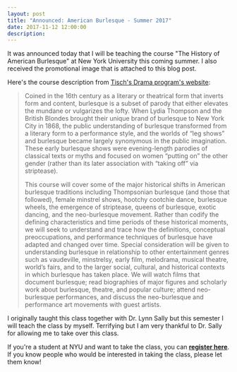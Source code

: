 ```yaml
---
layout: post
title: "Announced: American Burlesque - Summer 2017"
date: 2017-11-12 12:00:00
description: 
---
```


<p>It was announced today that I will be teaching the course "The History of American Burlesque" at New York University this coming summer. I also received the promotional image that is attached to this blog post.</p>
<p>Here's the course description from <a href="http://tisch.nyu.edu/special-programs/summer-at-tisch/drama-intensives-and-courses" target="_blank">Tisch's Drama program's website</a>:</p>
<p></p><blockquote>Coined in the 16th century as a literary or theatrical form that inverts form and content, burlesque is a subset of parody that either elevates the mundane or vulgarizes the lofty. When Lydia Thompson and the British Blondes brought their unique brand of burlesque to New York City in 1868, the public understanding of burlesque transformed from a literary form to a performance style, and the worlds of “leg shows” and burlesque became largely synonymous in the public imagination. These early burlesque shows were evening-length parodies of classical texts or myths and focused on women “putting on” the other gender (rather than its later association with “taking off” via striptease).

<p>This course will cover some of the major historical shifts in American burlesque traditions including Thompsonian burlesque (and those that followed), female minstrel shows, hootchy cootchie dance, burlesque wheels, the emergence of striptease, queens of burlesque, exotic dancing, and the neo-burlesque movement. Rather than codify the defining characteristics and time periods of these historical moments, we will seek to understand and trace how the definitions, conceptual preoccupations, and performance techniques of burlesque have adapted and changed over time. Special consideration will be given to understanding burlesque in relationship to other entertainment genres such as vaudeville, minstrelsy, early film, melodrama, musical theatre, world’s fairs, and to the larger social, cultural, and historical contexts in which burlesque has taken place. We will watch films that document burlesque; read biographies of major figures and scholarly work about burlesque, theatre, and popular culture; attend neo-burlesque performances, and discuss the neo-burlesque and performance art movements with guest artists.</p></blockquote>
<p>I originally taught this class together with Dr. Lynn Sally but this semester I will teach the class by myself. Terrifying but I am very thankful to Dr. Sally for allowing me to take over this class.</p>
<p>If you're a student at NYU and want to take the class, you can <strong><a href="http://bit.ly/2ikiGb4" target="_blank">register here</a></strong>. If you know people who would be interested in taking the class, please let them know!</p>